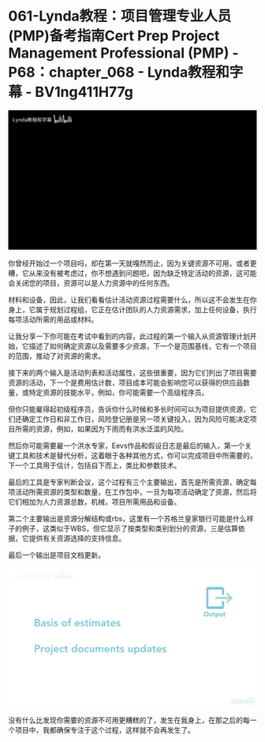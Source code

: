 # 061-Lynda教程：项目管理专业人员(PMP)备考指南Cert Prep Project Management Professional (PMP) - P68：chapter_068 - Lynda教程和字幕 - BV1ng411H77g

![](img/1903f0c877c499a84500d47fcc5c3043_0.png)

你曾经开始过一个项目吗，却在第一天就嘎然而止，因为关键资源不可用，或者更糟，它从来没有被考虑过，你不想遇到问题吧，因为缺乏特定活动的资源，这可能会关闭您的项目，资源可以是人力资源中的任何东西。

材料和设备，因此，让我们看看估计活动资源过程需要什么，所以这不会发生在你身上，它属于规划过程组，它正在估计团队的人力资源需求，加上任何设备，执行每项活动所需的用品或材料。

让我分享一下你可能在考试中看到的内容，此过程的第一个输入从资源管理计划开始，它描述了如何确定资源以及需要多少资源，下一个是范围基线，它有一个项目的范围，推动了对资源的需求。

接下来的两个输入是活动列表和活动属性，这些很重要，因为它们列出了项目需要资源的活动，下一个是费用估计数，项目成本可能会影响您可以获得的供应品数量，或特定资源的技能水平，例如，你可能需要一个高级程序员。

但你只能雇得起初级程序员，告诉你什么时候和多长时间可以为项目提供资源，它们还确定工作日和非工作日，风险登记册是另一项关键投入，因为风险可能决定项目所需的资源，例如，如果因为下雨而有洪水泛滥的风险。

然后你可能需要雇一个洪水专家，Eevs作品和假设日志是最后的输入，第一个关键工具和技术是替代分析，这着眼于各种其他方式，你可以完成项目中所需要的，下一个工具用于估计，包括自下而上，类比和参数技术。

最后的工具是专家判断会议，这个过程有三个主要输出，首先是所需资源，确定每项活动所需资源的类型和数量，在工作包中，一旦为每项活动确定了资源，然后将它们相加为人力资源总数，机械，项目所需用品和设备。

第二个主要输出是资源分解结构或rbs，这里有一个苏格兰皇家银行可能是什么样子的例子，这类似于WBS，但它显示了按类型和类别划分的资源，三是估算依据，它提供有关资源选择的支持信息。

最后一个输出是项目文档更新。

![](img/1903f0c877c499a84500d47fcc5c3043_2.png)

没有什么比发现你需要的资源不可用更糟糕的了，发生在我身上，在那之后的每一个项目中，我都确保专注于这个过程，这样就不会再发生了。

